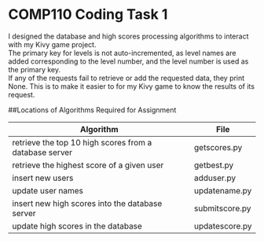 # COMP110 Coding Task 1
I designed the database and high scores processing algorithms to interact with my Kivy game project.  
The primary key for levels is not auto-incremented, as level names are added corresponding to the level number, and the level number is used as the primary key.  
If any of the requests fail to retrieve or add the requested data, they print None. This is to make it easier to for my Kivy game to know the results of its request. 

##Locations of Algorithms Required for Assignment

|Algorithm|File|
|---|---|
|retrieve the top 10 high scores from a database server|getscores.py|
|retrieve the highest score of a given user|getbest.py|
|insert new users |adduser.py|
|update user names |updatename.py|
|insert new high scores into the database server|submitscore.py|
|update high scores in the database|updatescore.py|
